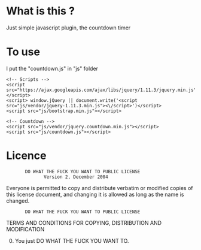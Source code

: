 # What is this ?

Just simple javascript plugin, the countdown timer


# To use
 
I put the "countdown.js" in "js" folder

<!--

<div class="row">
     <span id="timer" class="timer"></span>
</div> 

-->

 	<!-- Scripts -->
    <script src="https://ajax.googleapis.com/ajax/libs/jquery/1.11.3/jquery.min.js"></script>
    <script> window.jQuery || document.write('<script src="js/vendor/jquery-1.11.3.min.js"><\/script>')</script>
    <script src="js/bootstrap.min.js"></script>

    <!-- Countdown -->
    <script src="js/vendor/jquery.countdown.min.js"></script>
    <script src="js/countdown.js"></script>

# Licence

           DO WHAT THE FUCK YOU WANT TO PUBLIC LICENSE 
                  Version 2, December 2004 

 Everyone is permitted to copy and distribute verbatim or modified 
 copies of this license document, and changing it is allowed as long 
 as the name is changed. 

           DO WHAT THE FUCK YOU WANT TO PUBLIC LICENSE 
 TERMS AND CONDITIONS FOR COPYING, DISTRIBUTION AND MODIFICATION 

  0. You just DO WHAT THE FUCK YOU WANT TO.


